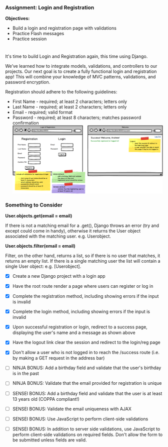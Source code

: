 ### Assignment: Login and Registration
**Objectives:**

- Build a login and registration page with validations
- Practice Flash messages
- Practice session
#

It's time to build Login and Registration again, this time using Django.
<br>

We’ve learned how to integrate models, validations, and controllers to our projects. Our next goal is to create a fully functional login and registration app! This will combine your knowledge of MVC patterns, validations, and password encryption.
<br>


Registration should adhere to the following guidelines:

- First Name - required; at least 2 characters; letters only
- Last Name - required; at least 2 characters; letters only
- Email - required; valid format
- Password - required; at least 8 characters; matches password confirmation
 ![](LoginReg_Django.png)
 <pr>

### Something to Consider
**User.objects.get(email = email)**

If there is not a matching email for a .get(), Django throws an error (try and except could come in handy), otherwise it returns the User object associated with the matching user. e.g. Userobject.
<br>


**User.objects.filter(email = email)**

Filter, on the other hand, returns a list, so if there is no user that matches, it returns an empty list. If there is a single matching user the list will contain a single User object: e.g. [Userobject].
<br>

- [x] Create a new Django project with a login app

- [x] Have the root route render a page where users can register or log in

- [x] Complete the registration method, including showing errors if the input is invalid

- [x] Complete the login method, including showing errors if the input is invalid

- [x] Upon successful registration or login, redirect to a success page, displaying the user's name and a message as shown above

- [x] Have the logout link clear the session and redirect to the login/reg page

- [x] Don't allow a user who is not logged in to reach the /success route (i.e. by making a GET request in the address bar)

- [ ] NINJA BONUS: Add a birthday field and validate that the user's birthday is in the past

- [ ] NINJA BONUS: Validate that the email provided for registration is unique

- [ ] SENSEI BONUS: Add a birthday field and validate that the user is at least 13 years old (COPPA compliant!)

- [ ] SENSEI BONUS: Validate the email uniqueness with AJAX

- [ ] SENSEI BONUS: Use JavaScript to perform client-side validations

- [ ] SENSEI BONUS: In addition to server side validations, use JavaScript to perform client-side validations on required fields. Don't allow the form to be submitted unless fields are valid.

